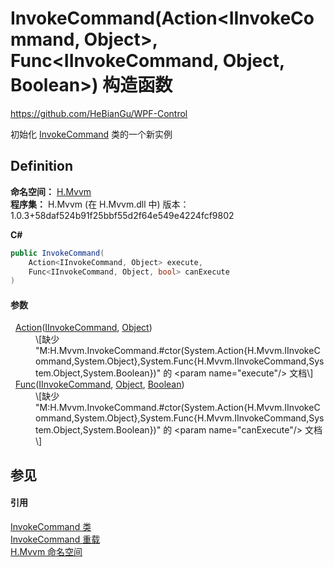 # InvokeCommand(Action&lt;IInvokeCommand, Object&gt;, Func&lt;IInvokeCommand, Object, Boolean&gt;) 构造函数
https://github.com/HeBianGu/WPF-Control

初始化 <a href="d8129c92-d79d-8a1e-c8ce-f574c37ecc56">InvokeCommand</a> 类的一个新实例



## Definition
**命名空间：** <a href="2171cdff-f9c4-6682-6b3e-a29f9cee4c25">H.Mvvm</a>  
**程序集：** H.Mvvm (在 H.Mvvm.dll 中) 版本：1.0.3+58daf524b91f25bbf55d2f64e549e4224fcf9802

**C#**
``` C#
public InvokeCommand(
	Action<IInvokeCommand, Object> execute,
	Func<IInvokeCommand, Object, bool> canExecute
)
```



#### 参数
<dl><dt>  <a href="https://learn.microsoft.com/dotnet/api/system.action-2" target="_blank" rel="noopener noreferrer">Action</a>(<a href="409a005f-9562-e0fd-a750-8a19dc46c2b0">IInvokeCommand</a>, <a href="https://learn.microsoft.com/dotnet/api/system.object" target="_blank" rel="noopener noreferrer">Object</a>)</dt><dd>\[缺少 "M:H.Mvvm.InvokeCommand.#ctor(System.Action{H.Mvvm.IInvokeCommand,System.Object},System.Func{H.Mvvm.IInvokeCommand,System.Object,System.Boolean})" 的 &lt;param name="execute"/&gt; 文档\]</dd><dt>  <a href="https://learn.microsoft.com/dotnet/api/system.func-3" target="_blank" rel="noopener noreferrer">Func</a>(<a href="409a005f-9562-e0fd-a750-8a19dc46c2b0">IInvokeCommand</a>, <a href="https://learn.microsoft.com/dotnet/api/system.object" target="_blank" rel="noopener noreferrer">Object</a>, <a href="https://learn.microsoft.com/dotnet/api/system.boolean" target="_blank" rel="noopener noreferrer">Boolean</a>)</dt><dd>\[缺少 "M:H.Mvvm.InvokeCommand.#ctor(System.Action{H.Mvvm.IInvokeCommand,System.Object},System.Func{H.Mvvm.IInvokeCommand,System.Object,System.Boolean})" 的 &lt;param name="canExecute"/&gt; 文档\]</dd></dl>

## 参见


#### 引用
<a href="d8129c92-d79d-8a1e-c8ce-f574c37ecc56">InvokeCommand 类</a>  
<a href="d370f936-0574-7a24-3636-562e4865c8de">InvokeCommand 重载</a>  
<a href="2171cdff-f9c4-6682-6b3e-a29f9cee4c25">H.Mvvm 命名空间</a>  
